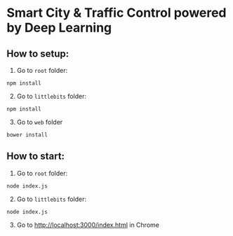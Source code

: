 # Smart City & Traffic Control powered by Deep Learning

## How to setup:
1. Go to ```root``` folder:
  ```
  npm install
  ```

2. Go to ```littlebits``` folder:
  ```
  npm install
  ```

3. Go to ```web``` folder
  ```
  bower install
  ```
  
## How to start:
1. Go to ```root``` folder:
  ```
  node index.js
  ```
  
2. Go to ```littlebits``` folder:
  ```
  node index.js
  ```
  
3. Go to [http://localhost:3000/index.html](http://localhost:3000/index.html) in Chrome
